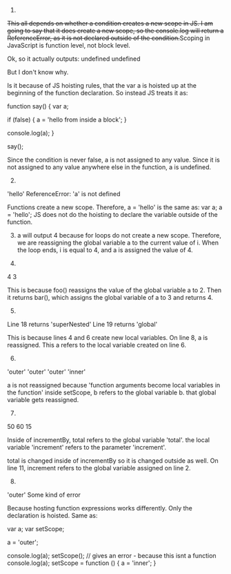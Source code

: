 1.

<s>This all depends on whether a condition creates a new scope in JS. I am going to say that it does create a new scope, so the console.log will return a ReferenceError, as it is not declared outside of the condition.</s>Scoping in JavaScript is function level, not block level.

Ok, so it actually outputs:
undefined
undefined

But I don't know why.

Is it because of JS hoisting rules, that the var a is hoisted up at the beginning of the function declaration. So instead JS treats it as:

function say() {
  var a;

  if (false) {
    a = 'hello from inside a block';
  }

  console.log(a);
}

say();

Since the condition is never false, a is not assigned to any value. Since it is not assigned to any value anywhere else in the function, a is undefined.

2.
'hello'
ReferenceError: 'a' is not defined

Functions create a new scope. Therefore, a = 'hello' is the same as:
var a;
a = 'hello'; JS does not do the hoisting to declare the variable outside of the function.

3. a will output 4 because for loops do not create a new scope. Therefore, we are reassigning the global variable a to the current value of i. When the loop ends, i is equal to 4, and a is assigned the value of 4.

4.
4
3

This is because foo() reassigns the value of the global variable a to 2. Then it returns bar(), which assigns the global variable of a to 3 and returns 4.

5.

Line 18 returns 'superNested'
Line 19 returns 'global'

This is because lines 4 and 6 create new local variables. On line 8, a is reassigned. This a refers to the local variable created on line 6.

6.
'outer'
'outer'
'outer'
'inner'

a is not reassigned because 'function arguments become local variables in the function' inside setScope, b refers to the global variable b. that global variable gets reassigned.

7.
50
60
15

Inside of incrementBy, total refers to the global variable 'total'. the local variable 'increment' refers to the parameter 'increment'.

total is changed inside of incrementBy so it is changed outside as well. On line 11, increment refers to the global variable assigned on line 2.

8.
'outer'
Some kind of error

Because hosting function expressions works differently. Only the declaration is hoisted. Same as:

var a;
var setScope;

a = 'outer';

console.log(a);
setScope(); // gives an error - because this isnt a function
console.log(a);
setScope = function () {
  a = 'inner';
}
